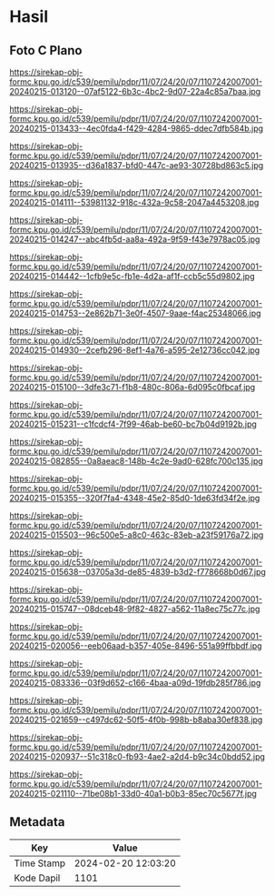 # Hasil

## Foto C Plano

https://sirekap-obj-formc.kpu.go.id/c539/pemilu/pdpr/11/07/24/20/07/1107242007001-20240215-013120--07af5122-6b3c-4bc2-9d07-22a4c85a7baa.jpg

https://sirekap-obj-formc.kpu.go.id/c539/pemilu/pdpr/11/07/24/20/07/1107242007001-20240215-013433--4ec0fda4-f429-4284-9865-ddec7dfb584b.jpg

https://sirekap-obj-formc.kpu.go.id/c539/pemilu/pdpr/11/07/24/20/07/1107242007001-20240215-013935--d36a1837-bfd0-447c-ae93-30728bd863c5.jpg

https://sirekap-obj-formc.kpu.go.id/c539/pemilu/pdpr/11/07/24/20/07/1107242007001-20240215-014111--53981132-918c-432a-9c58-2047a4453208.jpg

https://sirekap-obj-formc.kpu.go.id/c539/pemilu/pdpr/11/07/24/20/07/1107242007001-20240215-014247--abc4fb5d-aa8a-492a-9f59-f43e7978ac05.jpg

https://sirekap-obj-formc.kpu.go.id/c539/pemilu/pdpr/11/07/24/20/07/1107242007001-20240215-014442--1cfb9e5c-fb1e-4d2a-af1f-ccb5c55d9802.jpg

https://sirekap-obj-formc.kpu.go.id/c539/pemilu/pdpr/11/07/24/20/07/1107242007001-20240215-014753--2e862b71-3e0f-4507-9aae-f4ac25348066.jpg

https://sirekap-obj-formc.kpu.go.id/c539/pemilu/pdpr/11/07/24/20/07/1107242007001-20240215-014930--2cefb296-8ef1-4a76-a595-2e12736cc042.jpg

https://sirekap-obj-formc.kpu.go.id/c539/pemilu/pdpr/11/07/24/20/07/1107242007001-20240215-015100--3dfe3c71-f1b8-480c-806a-6d095c0fbcaf.jpg

https://sirekap-obj-formc.kpu.go.id/c539/pemilu/pdpr/11/07/24/20/07/1107242007001-20240215-015231--c1fcdcf4-7f99-46ab-be60-bc7b04d9192b.jpg

https://sirekap-obj-formc.kpu.go.id/c539/pemilu/pdpr/11/07/24/20/07/1107242007001-20240215-082855--0a8aeac8-148b-4c2e-9ad0-628fc700c135.jpg

https://sirekap-obj-formc.kpu.go.id/c539/pemilu/pdpr/11/07/24/20/07/1107242007001-20240215-015355--320f7fa4-4348-45e2-85d0-1de63fd34f2e.jpg

https://sirekap-obj-formc.kpu.go.id/c539/pemilu/pdpr/11/07/24/20/07/1107242007001-20240215-015503--96c500e5-a8c0-463c-83eb-a23f59176a72.jpg

https://sirekap-obj-formc.kpu.go.id/c539/pemilu/pdpr/11/07/24/20/07/1107242007001-20240215-015638--03705a3d-de85-4839-b3d2-f778668b0d67.jpg

https://sirekap-obj-formc.kpu.go.id/c539/pemilu/pdpr/11/07/24/20/07/1107242007001-20240215-015747--08dceb48-9f82-4827-a562-11a8ec75c77c.jpg

https://sirekap-obj-formc.kpu.go.id/c539/pemilu/pdpr/11/07/24/20/07/1107242007001-20240215-020056--eeb06aad-b357-405e-8496-551a99ffbbdf.jpg

https://sirekap-obj-formc.kpu.go.id/c539/pemilu/pdpr/11/07/24/20/07/1107242007001-20240215-083336--03f9d652-c166-4baa-a09d-19fdb285f786.jpg

https://sirekap-obj-formc.kpu.go.id/c539/pemilu/pdpr/11/07/24/20/07/1107242007001-20240215-021659--c497dc62-50f5-4f0b-998b-b8aba30ef838.jpg

https://sirekap-obj-formc.kpu.go.id/c539/pemilu/pdpr/11/07/24/20/07/1107242007001-20240215-020937--51c318c0-fb93-4ae2-a2d4-b9c34c0bdd52.jpg

https://sirekap-obj-formc.kpu.go.id/c539/pemilu/pdpr/11/07/24/20/07/1107242007001-20240215-021110--71be08b1-33d0-40a1-b0b3-85ec70c5677f.jpg


## Metadata

| Key        | Value               |
| ---------- | ------------------- |
| Time Stamp | 2024-02-20 12:03:20 |
| Kode Dapil | 1101                |



